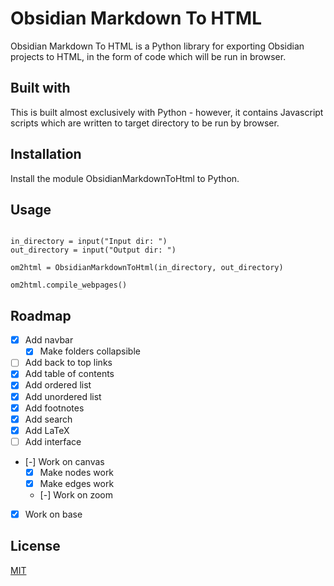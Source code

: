 # Obsidian Markdown To HTML

Obsidian Markdown To HTML is a Python library for exporting Obsidian projects to HTML, in the form of code which will be run in browser.

## Built with

This is built almost exclusively with Python - however, it contains Javascript scripts which are written to target directory to be run by browser.

## Installation

Install the module ObsidianMarkdownToHtml to Python.

## Usage

```from ObsidianMarkdownToHtml import *

in_directory = input("Input dir: ")
out_directory = input("Output dir: ")

om2html = ObsidianMarkdownToHtml(in_directory, out_directory)

om2html.compile_webpages()
```

## Roadmap

- [x] Add navbar
  - [x] Make folders collapsible
- [ ] Add back to top links
- [x] Add table of contents
- [x] Add ordered list
- [x] Add unordered list
- [x] Add footnotes
- [x] Add search
- [x] Add LaTeX
- [ ] Add interface
- [-] Work on canvas
  - [x] Make nodes work
  - [x] Make edges work
  - [-] Work on zoom
- [x] Work on base

## License

[MIT](https://choosealicense.com/licenses/mit/)
